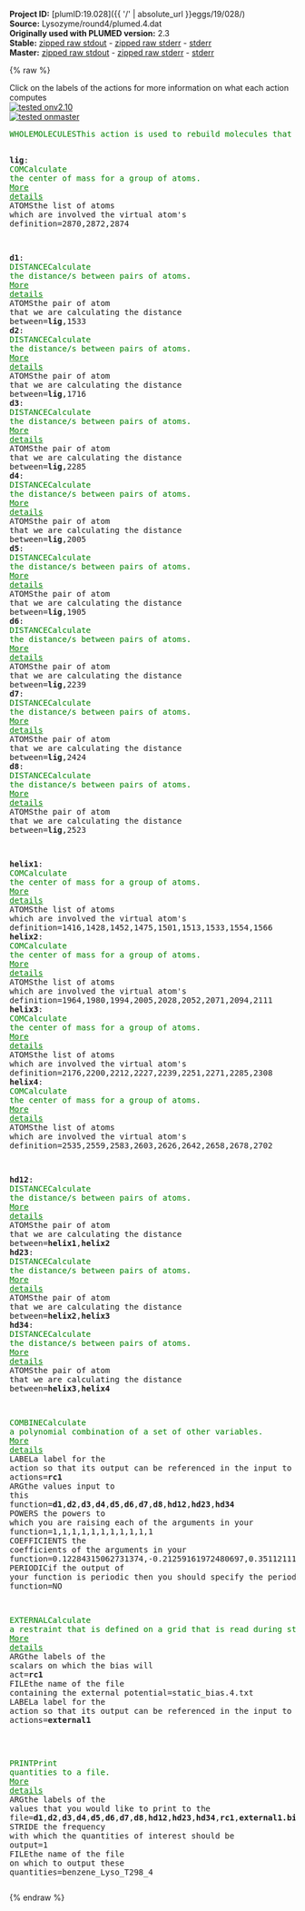 **Project ID:** [plumID:19.028]({{ '/' | absolute_url }}eggs/19/028/)  
**Source:** Lysozyme/round4/plumed.4.dat  
**Originally used with PLUMED version:** 2.3  
**Stable:** [zipped raw stdout](plumed.4.dat.plumed.stdout.txt.zip) - [zipped raw stderr](plumed.4.dat.plumed.stderr.txt.zip) - [stderr](plumed.4.dat.plumed.stderr)  
**Master:** [zipped raw stdout](plumed.4.dat.plumed_master.stdout.txt.zip) - [zipped raw stderr](plumed.4.dat.plumed_master.stderr.txt.zip) - [stderr](plumed.4.dat.plumed_master.stderr)  

{% raw %}
<div class="plumedpreheader">
<div class="headerInfo" id="value_details_data/Lysozyme/round4/plumed.4.dat"> Click on the labels of the actions for more information on what each action computes </div>
<div class="containerBadge">
<div class="headerBadge"><a href="plumed.4.dat.plumed.stderr"><img src="https://img.shields.io/badge/v2.10-passing-green.svg" alt="tested onv2.10" /></a></div>
<div class="headerBadge"><a href="plumed.4.dat.plumed_master.stderr"><img src="https://img.shields.io/badge/master-passing-green.svg" alt="tested onmaster" /></a></div>
</div>
</div>
<pre class="plumedlisting">
<span class="plumedtooltip" style="color:green">WHOLEMOLECULES<span class="right">This action is used to rebuild molecules that can become split by the periodic boundary conditions. <a href="https://www.plumed.org/doc-master/user-doc/html/WHOLEMOLECULES" style="color:green">More details</a><i></i></span></span> <span class="plumedtooltip">ENTITY0<span class="right">the atoms that make up a molecule that you wish to align<i></i></span></span>=1-2881


<span style="display:none;" id="data/Lysozyme/round4/plumed.4.dat">The WHOLEMOLECULES action with label <b></b> calculates something</span><b name="data/Lysozyme/round4/plumed.4.datlig" onclick='showPath("data/Lysozyme/round4/plumed.4.dat","data/Lysozyme/round4/plumed.4.datlig","data/Lysozyme/round4/plumed.4.datlig","brown")'>lig</b>: <span class="plumedtooltip" style="color:green">COM<span class="right">Calculate the center of mass for a group of atoms. <a href="https://www.plumed.org/doc-master/user-doc/html/COM" style="color:green">More details</a><i></i></span></span> <span class="plumedtooltip">ATOMS<span class="right">the list of atoms which are involved the virtual atom's definition<i></i></span></span>=2870,2872,2874


<span style="display:none;" id="data/Lysozyme/round4/plumed.4.datlig">The COM action with label <b>lig</b> calculates something</span><b name="data/Lysozyme/round4/plumed.4.datd1" onclick='showPath("data/Lysozyme/round4/plumed.4.dat","data/Lysozyme/round4/plumed.4.datd1","data/Lysozyme/round4/plumed.4.datd1","brown")'>d1</b>: <span class="plumedtooltip" style="color:green">DISTANCE<span class="right">Calculate the distance/s between pairs of atoms. <a href="https://www.plumed.org/doc-master/user-doc/html/DISTANCE" style="color:green">More details</a><i></i></span></span> <span class="plumedtooltip">ATOMS<span class="right">the pair of atom that we are calculating the distance between<i></i></span></span>=<b name="data/Lysozyme/round4/plumed.4.datlig">lig</b>,1533
<span style="display:none;" id="data/Lysozyme/round4/plumed.4.datd1">The DISTANCE action with label <b>d1</b> calculates the following quantities:<table  align="center" frame="void" width="95%" cellpadding="5%"><tr><td width="5%"><b> Quantity </b>  </td><td><b> Description </b> </td></tr><tr><td width="5%">d1.value</td><td>the DISTANCE between this pair of atoms</td></tr></table></span><b name="data/Lysozyme/round4/plumed.4.datd2" onclick='showPath("data/Lysozyme/round4/plumed.4.dat","data/Lysozyme/round4/plumed.4.datd2","data/Lysozyme/round4/plumed.4.datd2","brown")'>d2</b>: <span class="plumedtooltip" style="color:green">DISTANCE<span class="right">Calculate the distance/s between pairs of atoms. <a href="https://www.plumed.org/doc-master/user-doc/html/DISTANCE" style="color:green">More details</a><i></i></span></span> <span class="plumedtooltip">ATOMS<span class="right">the pair of atom that we are calculating the distance between<i></i></span></span>=<b name="data/Lysozyme/round4/plumed.4.datlig">lig</b>,1716
<span style="display:none;" id="data/Lysozyme/round4/plumed.4.datd2">The DISTANCE action with label <b>d2</b> calculates the following quantities:<table  align="center" frame="void" width="95%" cellpadding="5%"><tr><td width="5%"><b> Quantity </b>  </td><td><b> Description </b> </td></tr><tr><td width="5%">d2.value</td><td>the DISTANCE between this pair of atoms</td></tr></table></span><b name="data/Lysozyme/round4/plumed.4.datd3" onclick='showPath("data/Lysozyme/round4/plumed.4.dat","data/Lysozyme/round4/plumed.4.datd3","data/Lysozyme/round4/plumed.4.datd3","brown")'>d3</b>: <span class="plumedtooltip" style="color:green">DISTANCE<span class="right">Calculate the distance/s between pairs of atoms. <a href="https://www.plumed.org/doc-master/user-doc/html/DISTANCE" style="color:green">More details</a><i></i></span></span> <span class="plumedtooltip">ATOMS<span class="right">the pair of atom that we are calculating the distance between<i></i></span></span>=<b name="data/Lysozyme/round4/plumed.4.datlig">lig</b>,2285
<span style="display:none;" id="data/Lysozyme/round4/plumed.4.datd3">The DISTANCE action with label <b>d3</b> calculates the following quantities:<table  align="center" frame="void" width="95%" cellpadding="5%"><tr><td width="5%"><b> Quantity </b>  </td><td><b> Description </b> </td></tr><tr><td width="5%">d3.value</td><td>the DISTANCE between this pair of atoms</td></tr></table></span><b name="data/Lysozyme/round4/plumed.4.datd4" onclick='showPath("data/Lysozyme/round4/plumed.4.dat","data/Lysozyme/round4/plumed.4.datd4","data/Lysozyme/round4/plumed.4.datd4","brown")'>d4</b>: <span class="plumedtooltip" style="color:green">DISTANCE<span class="right">Calculate the distance/s between pairs of atoms. <a href="https://www.plumed.org/doc-master/user-doc/html/DISTANCE" style="color:green">More details</a><i></i></span></span> <span class="plumedtooltip">ATOMS<span class="right">the pair of atom that we are calculating the distance between<i></i></span></span>=<b name="data/Lysozyme/round4/plumed.4.datlig">lig</b>,2005
<span style="display:none;" id="data/Lysozyme/round4/plumed.4.datd4">The DISTANCE action with label <b>d4</b> calculates the following quantities:<table  align="center" frame="void" width="95%" cellpadding="5%"><tr><td width="5%"><b> Quantity </b>  </td><td><b> Description </b> </td></tr><tr><td width="5%">d4.value</td><td>the DISTANCE between this pair of atoms</td></tr></table></span><b name="data/Lysozyme/round4/plumed.4.datd5" onclick='showPath("data/Lysozyme/round4/plumed.4.dat","data/Lysozyme/round4/plumed.4.datd5","data/Lysozyme/round4/plumed.4.datd5","brown")'>d5</b>: <span class="plumedtooltip" style="color:green">DISTANCE<span class="right">Calculate the distance/s between pairs of atoms. <a href="https://www.plumed.org/doc-master/user-doc/html/DISTANCE" style="color:green">More details</a><i></i></span></span> <span class="plumedtooltip">ATOMS<span class="right">the pair of atom that we are calculating the distance between<i></i></span></span>=<b name="data/Lysozyme/round4/plumed.4.datlig">lig</b>,1905
<span style="display:none;" id="data/Lysozyme/round4/plumed.4.datd5">The DISTANCE action with label <b>d5</b> calculates the following quantities:<table  align="center" frame="void" width="95%" cellpadding="5%"><tr><td width="5%"><b> Quantity </b>  </td><td><b> Description </b> </td></tr><tr><td width="5%">d5.value</td><td>the DISTANCE between this pair of atoms</td></tr></table></span><b name="data/Lysozyme/round4/plumed.4.datd6" onclick='showPath("data/Lysozyme/round4/plumed.4.dat","data/Lysozyme/round4/plumed.4.datd6","data/Lysozyme/round4/plumed.4.datd6","brown")'>d6</b>: <span class="plumedtooltip" style="color:green">DISTANCE<span class="right">Calculate the distance/s between pairs of atoms. <a href="https://www.plumed.org/doc-master/user-doc/html/DISTANCE" style="color:green">More details</a><i></i></span></span> <span class="plumedtooltip">ATOMS<span class="right">the pair of atom that we are calculating the distance between<i></i></span></span>=<b name="data/Lysozyme/round4/plumed.4.datlig">lig</b>,2239 
<span style="display:none;" id="data/Lysozyme/round4/plumed.4.datd6">The DISTANCE action with label <b>d6</b> calculates the following quantities:<table  align="center" frame="void" width="95%" cellpadding="5%"><tr><td width="5%"><b> Quantity </b>  </td><td><b> Description </b> </td></tr><tr><td width="5%">d6.value</td><td>the DISTANCE between this pair of atoms</td></tr></table></span><b name="data/Lysozyme/round4/plumed.4.datd7" onclick='showPath("data/Lysozyme/round4/plumed.4.dat","data/Lysozyme/round4/plumed.4.datd7","data/Lysozyme/round4/plumed.4.datd7","brown")'>d7</b>: <span class="plumedtooltip" style="color:green">DISTANCE<span class="right">Calculate the distance/s between pairs of atoms. <a href="https://www.plumed.org/doc-master/user-doc/html/DISTANCE" style="color:green">More details</a><i></i></span></span> <span class="plumedtooltip">ATOMS<span class="right">the pair of atom that we are calculating the distance between<i></i></span></span>=<b name="data/Lysozyme/round4/plumed.4.datlig">lig</b>,2424
<span style="display:none;" id="data/Lysozyme/round4/plumed.4.datd7">The DISTANCE action with label <b>d7</b> calculates the following quantities:<table  align="center" frame="void" width="95%" cellpadding="5%"><tr><td width="5%"><b> Quantity </b>  </td><td><b> Description </b> </td></tr><tr><td width="5%">d7.value</td><td>the DISTANCE between this pair of atoms</td></tr></table></span><b name="data/Lysozyme/round4/plumed.4.datd8" onclick='showPath("data/Lysozyme/round4/plumed.4.dat","data/Lysozyme/round4/plumed.4.datd8","data/Lysozyme/round4/plumed.4.datd8","brown")'>d8</b>: <span class="plumedtooltip" style="color:green">DISTANCE<span class="right">Calculate the distance/s between pairs of atoms. <a href="https://www.plumed.org/doc-master/user-doc/html/DISTANCE" style="color:green">More details</a><i></i></span></span> <span class="plumedtooltip">ATOMS<span class="right">the pair of atom that we are calculating the distance between<i></i></span></span>=<b name="data/Lysozyme/round4/plumed.4.datlig">lig</b>,2523

<span style="display:none;" id="data/Lysozyme/round4/plumed.4.datd8">The DISTANCE action with label <b>d8</b> calculates the following quantities:<table  align="center" frame="void" width="95%" cellpadding="5%"><tr><td width="5%"><b> Quantity </b>  </td><td><b> Description </b> </td></tr><tr><td width="5%">d8.value</td><td>the DISTANCE between this pair of atoms</td></tr></table></span><b name="data/Lysozyme/round4/plumed.4.dathelix1" onclick='showPath("data/Lysozyme/round4/plumed.4.dat","data/Lysozyme/round4/plumed.4.dathelix1","data/Lysozyme/round4/plumed.4.dathelix1","brown")'>helix1</b>: <span class="plumedtooltip" style="color:green">COM<span class="right">Calculate the center of mass for a group of atoms. <a href="https://www.plumed.org/doc-master/user-doc/html/COM" style="color:green">More details</a><i></i></span></span> <span class="plumedtooltip">ATOMS<span class="right">the list of atoms which are involved the virtual atom's definition<i></i></span></span>=1416,1428,1452,1475,1501,1513,1533,1554,1566
<span style="display:none;" id="data/Lysozyme/round4/plumed.4.dathelix1">The COM action with label <b>helix1</b> calculates something</span><b name="data/Lysozyme/round4/plumed.4.dathelix2" onclick='showPath("data/Lysozyme/round4/plumed.4.dat","data/Lysozyme/round4/plumed.4.dathelix2","data/Lysozyme/round4/plumed.4.dathelix2","brown")'>helix2</b>: <span class="plumedtooltip" style="color:green">COM<span class="right">Calculate the center of mass for a group of atoms. <a href="https://www.plumed.org/doc-master/user-doc/html/COM" style="color:green">More details</a><i></i></span></span> <span class="plumedtooltip">ATOMS<span class="right">the list of atoms which are involved the virtual atom's definition<i></i></span></span>=1964,1980,1994,2005,2028,2052,2071,2094,2111
<span style="display:none;" id="data/Lysozyme/round4/plumed.4.dathelix2">The COM action with label <b>helix2</b> calculates something</span><b name="data/Lysozyme/round4/plumed.4.dathelix3" onclick='showPath("data/Lysozyme/round4/plumed.4.dat","data/Lysozyme/round4/plumed.4.dathelix3","data/Lysozyme/round4/plumed.4.dathelix3","brown")'>helix3</b>: <span class="plumedtooltip" style="color:green">COM<span class="right">Calculate the center of mass for a group of atoms. <a href="https://www.plumed.org/doc-master/user-doc/html/COM" style="color:green">More details</a><i></i></span></span> <span class="plumedtooltip">ATOMS<span class="right">the list of atoms which are involved the virtual atom's definition<i></i></span></span>=2176,2200,2212,2227,2239,2251,2271,2285,2308
<span style="display:none;" id="data/Lysozyme/round4/plumed.4.dathelix3">The COM action with label <b>helix3</b> calculates something</span><b name="data/Lysozyme/round4/plumed.4.dathelix4" onclick='showPath("data/Lysozyme/round4/plumed.4.dat","data/Lysozyme/round4/plumed.4.dathelix4","data/Lysozyme/round4/plumed.4.dathelix4","brown")'>helix4</b>: <span class="plumedtooltip" style="color:green">COM<span class="right">Calculate the center of mass for a group of atoms. <a href="https://www.plumed.org/doc-master/user-doc/html/COM" style="color:green">More details</a><i></i></span></span> <span class="plumedtooltip">ATOMS<span class="right">the list of atoms which are involved the virtual atom's definition<i></i></span></span>=2535,2559,2583,2603,2626,2642,2658,2678,2702

<span style="display:none;" id="data/Lysozyme/round4/plumed.4.dathelix4">The COM action with label <b>helix4</b> calculates something</span><b name="data/Lysozyme/round4/plumed.4.dathd12" onclick='showPath("data/Lysozyme/round4/plumed.4.dat","data/Lysozyme/round4/plumed.4.dathd12","data/Lysozyme/round4/plumed.4.dathd12","brown")'>hd12</b>: <span class="plumedtooltip" style="color:green">DISTANCE<span class="right">Calculate the distance/s between pairs of atoms. <a href="https://www.plumed.org/doc-master/user-doc/html/DISTANCE" style="color:green">More details</a><i></i></span></span> <span class="plumedtooltip">ATOMS<span class="right">the pair of atom that we are calculating the distance between<i></i></span></span>=<b name="data/Lysozyme/round4/plumed.4.dathelix1">helix1</b>,<b name="data/Lysozyme/round4/plumed.4.dathelix2">helix2</b>
<span style="display:none;" id="data/Lysozyme/round4/plumed.4.dathd12">The DISTANCE action with label <b>hd12</b> calculates the following quantities:<table  align="center" frame="void" width="95%" cellpadding="5%"><tr><td width="5%"><b> Quantity </b>  </td><td><b> Description </b> </td></tr><tr><td width="5%">hd12.value</td><td>the DISTANCE between this pair of atoms</td></tr></table></span><b name="data/Lysozyme/round4/plumed.4.dathd23" onclick='showPath("data/Lysozyme/round4/plumed.4.dat","data/Lysozyme/round4/plumed.4.dathd23","data/Lysozyme/round4/plumed.4.dathd23","brown")'>hd23</b>: <span class="plumedtooltip" style="color:green">DISTANCE<span class="right">Calculate the distance/s between pairs of atoms. <a href="https://www.plumed.org/doc-master/user-doc/html/DISTANCE" style="color:green">More details</a><i></i></span></span> <span class="plumedtooltip">ATOMS<span class="right">the pair of atom that we are calculating the distance between<i></i></span></span>=<b name="data/Lysozyme/round4/plumed.4.dathelix2">helix2</b>,<b name="data/Lysozyme/round4/plumed.4.dathelix3">helix3</b>
<span style="display:none;" id="data/Lysozyme/round4/plumed.4.dathd23">The DISTANCE action with label <b>hd23</b> calculates the following quantities:<table  align="center" frame="void" width="95%" cellpadding="5%"><tr><td width="5%"><b> Quantity </b>  </td><td><b> Description </b> </td></tr><tr><td width="5%">hd23.value</td><td>the DISTANCE between this pair of atoms</td></tr></table></span><b name="data/Lysozyme/round4/plumed.4.dathd34" onclick='showPath("data/Lysozyme/round4/plumed.4.dat","data/Lysozyme/round4/plumed.4.dathd34","data/Lysozyme/round4/plumed.4.dathd34","brown")'>hd34</b>: <span class="plumedtooltip" style="color:green">DISTANCE<span class="right">Calculate the distance/s between pairs of atoms. <a href="https://www.plumed.org/doc-master/user-doc/html/DISTANCE" style="color:green">More details</a><i></i></span></span> <span class="plumedtooltip">ATOMS<span class="right">the pair of atom that we are calculating the distance between<i></i></span></span>=<b name="data/Lysozyme/round4/plumed.4.dathelix3">helix3</b>,<b name="data/Lysozyme/round4/plumed.4.dathelix4">helix4</b>


<span style="display:none;" id="data/Lysozyme/round4/plumed.4.dathd34">The DISTANCE action with label <b>hd34</b> calculates the following quantities:<table  align="center" frame="void" width="95%" cellpadding="5%"><tr><td width="5%"><b> Quantity </b>  </td><td><b> Description </b> </td></tr><tr><td width="5%">hd34.value</td><td>the DISTANCE between this pair of atoms</td></tr></table></span><span class="plumedtooltip" style="color:green">COMBINE<span class="right">Calculate a polynomial combination of a set of other variables. <a href="https://www.plumed.org/doc-master/user-doc/html/COMBINE" style="color:green">More details</a><i></i></span></span> <span class="plumedtooltip">LABEL<span class="right">a label for the action so that its output can be referenced in the input to other actions<i></i></span></span>=<b name="data/Lysozyme/round4/plumed.4.datrc1" onclick='showPath("data/Lysozyme/round4/plumed.4.dat","data/Lysozyme/round4/plumed.4.datrc1","data/Lysozyme/round4/plumed.4.datrc1","brown")'>rc1</b> <span class="plumedtooltip">ARG<span class="right">the values input to this function<i></i></span></span>=<b name="data/Lysozyme/round4/plumed.4.datd1">d1</b>,<b name="data/Lysozyme/round4/plumed.4.datd2">d2</b>,<b name="data/Lysozyme/round4/plumed.4.datd3">d3</b>,<b name="data/Lysozyme/round4/plumed.4.datd4">d4</b>,<b name="data/Lysozyme/round4/plumed.4.datd5">d5</b>,<b name="data/Lysozyme/round4/plumed.4.datd6">d6</b>,<b name="data/Lysozyme/round4/plumed.4.datd7">d7</b>,<b name="data/Lysozyme/round4/plumed.4.datd8">d8</b>,<b name="data/Lysozyme/round4/plumed.4.dathd12">hd12</b>,<b name="data/Lysozyme/round4/plumed.4.dathd23">hd23</b>,<b name="data/Lysozyme/round4/plumed.4.dathd34">hd34</b>  <span class="plumedtooltip">POWERS<span class="right"> the powers to which you are raising each of the arguments in your function<i></i></span></span>=1,1,1,1,1,1,1,1,1,1,1 <span class="plumedtooltip">COEFFICIENTS<span class="right"> the coefficients of the arguments in your function<i></i></span></span>=0.12284315062731374,-0.21259161972480697,0.35112111438584803,-0.29373342211839154,0.1787051946254787,0.5632845789531697,-0.23123865376681804,-0.37903689621901265,-0.3125239692750005,-0.015943454312690033,0.2930157522372512 <span class="plumedtooltip">PERIODIC<span class="right">if the output of your function is periodic then you should specify the periodicity of the function<i></i></span></span>=NO






<span style="display:none;" id="data/Lysozyme/round4/plumed.4.datrc1">The COMBINE action with label <b>rc1</b> calculates the following quantities:<table  align="center" frame="void" width="95%" cellpadding="5%"><tr><td width="5%"><b> Quantity </b>  </td><td><b> Description </b> </td></tr><tr><td width="5%">rc1.value</td><td>a linear combination</td></tr></table></span><span class="plumedtooltip" style="color:green">EXTERNAL<span class="right">Calculate a restraint that is defined on a grid that is read during start up <a href="https://www.plumed.org/doc-master/user-doc/html/EXTERNAL" style="color:green">More details</a><i></i></span></span> <span class="plumedtooltip">ARG<span class="right">the labels of the scalars on which the bias will act<i></i></span></span>=<b name="data/Lysozyme/round4/plumed.4.datrc1">rc1</b> <span class="plumedtooltip">FILE<span class="right">the name of the file containing the external potential<i></i></span></span>=static_bias.4.txt <span class="plumedtooltip">LABEL<span class="right">a label for the action so that its output can be referenced in the input to other actions<i></i></span></span>=<b name="data/Lysozyme/round4/plumed.4.datexternal1" onclick='showPath("data/Lysozyme/round4/plumed.4.dat","data/Lysozyme/round4/plumed.4.datexternal1","data/Lysozyme/round4/plumed.4.datexternal1","brown")'>external1</b>

<br/><span style="display:none;" id="data/Lysozyme/round4/plumed.4.datexternal1">The EXTERNAL action with label <b>external1</b> calculates the following quantities:<table  align="center" frame="void" width="95%" cellpadding="5%"><tr><td width="5%"><b> Quantity </b>  </td><td><b> Description </b> </td></tr><tr><td width="5%">external1.bias</td><td>the instantaneous value of the bias potential</td></tr></table></span><span class="plumedtooltip" style="color:green">PRINT<span class="right">Print quantities to a file. <a href="https://www.plumed.org/doc-master/user-doc/html/PRINT" style="color:green">More details</a><i></i></span></span> <span class="plumedtooltip">ARG<span class="right">the labels of the values that you would like to print to the file<i></i></span></span>=<b name="data/Lysozyme/round4/plumed.4.datd1">d1</b>,<b name="data/Lysozyme/round4/plumed.4.datd2">d2</b>,<b name="data/Lysozyme/round4/plumed.4.datd3">d3</b>,<b name="data/Lysozyme/round4/plumed.4.datd4">d4</b>,<b name="data/Lysozyme/round4/plumed.4.datd5">d5</b>,<b name="data/Lysozyme/round4/plumed.4.datd6">d6</b>,<b name="data/Lysozyme/round4/plumed.4.datd7">d7</b>,<b name="data/Lysozyme/round4/plumed.4.datd8">d8</b>,<b name="data/Lysozyme/round4/plumed.4.dathd12">hd12</b>,<b name="data/Lysozyme/round4/plumed.4.dathd23">hd23</b>,<b name="data/Lysozyme/round4/plumed.4.dathd34">hd34</b>,<b name="data/Lysozyme/round4/plumed.4.datrc1">rc1</b>,<b name="data/Lysozyme/round4/plumed.4.datexternal1">external1.bias</b> <span class="plumedtooltip">STRIDE<span class="right"> the frequency with which the quantities of interest should be output<i></i></span></span>=1 <span class="plumedtooltip">FILE<span class="right">the name of the file on which to output these quantities<i></i></span></span>=benzene_Lyso_T298_4
</pre>
{% endraw %}
